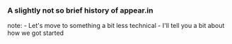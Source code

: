 ###  A slightly not so brief history of <span class="highlight">appear.in</span>

note:
    - Let's move to something a bit less technical
    - I'll tell you a bit about how we got started
